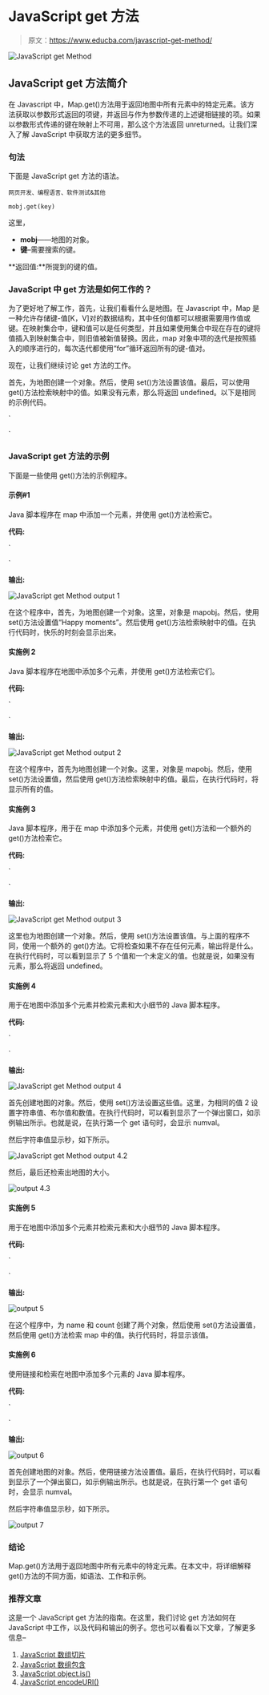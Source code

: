 # JavaScript get 方法

> 原文：<https://www.educba.com/javascript-get-method/>

![JavaScript get Method](img/d9ca98124d79ce9c1684368f11330114.png)



## JavaScript get 方法简介

在 Javascript 中，Map.get()方法用于返回地图中所有元素中的特定元素。该方法获取以参数形式返回的项键，并返回与作为参数传递的上述键相链接的项。如果以参数形式传递的键在映射上不可用，那么这个方法返回 unreturned。让我们深入了解 JavaScript 中获取方法的更多细节。

### 句法

下面是 JavaScript get 方法的语法。

<small>网页开发、编程语言、软件测试&其他</small>

`mobj.get(key)`

这里，

*   **mobj**——地图的对象。
*   **键**–需要搜索的键。

**返回值:**所提到的键的值。

### JavaScript 中 get 方法是如何工作的？

为了更好地了解工作，首先，让我们看看什么是地图。在 Javascript 中，Map 是一种允许存储键-值[K，V]对的数据结构，其中任何值都可以根据需要用作值或键。在映射集合中，键和值可以是任何类型，并且如果使用集合中现在存在的键将值插入到映射集合中，则旧值被新值替换。因此，map 对象中项的迭代是按照插入的顺序进行的，每次迭代都使用“for”循环返回所有的键-值对。

现在，让我们继续讨论 get 方法的工作。

首先，为地图创建一个对象。然后，使用 set()方法设置该值。最后，可以使用 get()方法检索映射中的值。如果没有元素，那么将返回 undefined。以下是相同的示例代码。

`<!DOCTYPE html>
<html>
<body>
<script>
var mapobj = new Map();
mapobj.set(0, 'Happy moments');
document.write(mapobj.get(0));
</script>
</body>
</html>`

### JavaScript get 方法的示例

下面是一些使用 get()方法的示例程序。

#### 示例#1

Java 脚本程序在 map 中添加一个元素，并使用 get()方法检索它。

**代码:**

`<!DOCTYPE html>
<html>
<body>
<script>
var mapobj = new Map();
mapobj.set(0, 'Happy moments');
document.write(mapobj.get(0));
</script>
</body>
</html>`

**输出:**

![JavaScript get Method output 1](img/edc08b41a36ee203321f7b4fb2d7faf0.png)



在这个程序中，首先，为地图创建一个对象。这里，对象是 mapobj。然后，使用 set()方法设置值“Happy moments”。然后使用 get()方法检索映射中的值。在执行代码时，快乐的时刻会显示出来。

#### 实施例 2

Java 脚本程序在地图中添加多个元素，并使用 get()方法检索它们。

**代码:**

`<!DOCTYPE html>
<html>
<body>
<script>
var mapobj = new Map();
mapobj.set(0, 'Happy moments');
mapobj.set(1, 'Hai Jinny');
mapobj.set(2, 'Hai Anna');
mapobj.set(3, 'Hai Anjana');
mapobj.set(4, 'Hai Kim');
mapobj.set(4, 'Hai Kin');
document.write(mapobj.get(0) +"<br>" );
document.write(mapobj.get(1) +"<br>" );
document.write(mapobj.get(2) +"<br>" );
document.write(mapobj.get(3) +"<br>" );
document.write(mapobj.get(4) +"<br>" );
</script>
</body>
</html>`

**输出:**

![JavaScript get Method output 2](img/794b651dc2b484e4aabf8d3ed13289ff.png)



在这个程序中，首先为地图创建一个对象。这里，对象是 mapobj。然后，使用 set()方法设置值，然后使用 get()方法检索映射中的值。最后，在执行代码时，将显示所有的值。

#### 实施例 3

Java 脚本程序，用于在 map 中添加多个元素，并使用 get()方法和一个额外的 get()方法检索它。

**代码:**

`<!DOCTYPE html>
<html>
<body>
<script>
var mapobj = new Map();
mapobj.set(0, 'Happy moments');
mapobj.set(1, 'Hai Jinny');
mapobj.set(2, 'Hai Anna');
mapobj.set(3, 'Hai Anjana');
mapobj.set(4, 'Hai Kim');
mapobj.set(4, 'Hai Kin');
document.write(mapobj.get(0) +"<br>" );
document.write(mapobj.get(1) +"<br>" );
document.write(mapobj.get(2) +"<br>" );
document.write(mapobj.get(3) +"<br>" );
document.write(mapobj.get(4) +"<br>" );
document.write(mapobj.get(5) +"<br>" );
</script>
</body>
</html>`

**输出:**

![JavaScript get Method output 3](img/664f9c030e924d50c89576dc6c7b1202.png)



这里也为地图创建一个对象。然后，使用 set()方法设置该值。与上面的程序不同，使用一个额外的 get()方法。它将检查如果不存在任何元素，输出将是什么。在执行代码时，可以看到显示了 5 个值和一个未定义的值。也就是说，如果没有元素，那么将返回 undefined。

#### 实施例 4

用于在地图中添加多个元素并检索元素和大小细节的 Java 脚本程序。

**代码:**

`<!DOCTYPE html>
<html>
<body>
<script>
var mapobj = new Map();
mapobj.set('2', 'strval');
mapobj.set(2, 'numval');
mapobj.set(true, 'boolval');
alert( mapobj.get(2)   );
alert( mapobj.get('2') );
alert( mapobj.size );
</script>
</body>
</html>`

**输出:**

![JavaScript get Method output 4](img/5370ad51cfbee2e6ffa3bade24e17a98.png)



首先创建地图的对象。然后，使用 set()方法设置这些值。这里，为相同的值 2 设置字符串值、布尔值和数值。在执行代码时，可以看到显示了一个弹出窗口，如示例输出所示。也就是说，在执行第一个 get 语句时，会显示 numval。

然后字符串值显示秒，如下所示。

![JavaScript get Method output 4.2](img/796fbab918c2b2e7a9e228f29eb75988.png)



然后，最后还检索出地图的大小。

![output 4.3](img/b05e7eccef6de4d16f605c055cabd146.png)



#### 实施例 5

用于在地图中添加多个元素并检索元素和大小细节的 Java 脚本程序。

**代码:**

`<!DOCTYPE html>
<html>
<body>
<script>
var nameobj = { name: "Anna" };
var countobj = new Map();
countobj.set(nameobj, 166);
alert( countobj.get(nameobj) );
</script>
</body>
</html>`

**输出:**

![output 5](img/d111a1d518566944e939c4222e13d472.png)



在这个程序中，为 name 和 count 创建了两个对象，然后使用 set()方法设置值，然后使用 get()方法检索 map 中的值。执行代码时，将显示该值。

#### 实施例 6

使用链接和检索在地图中添加多个元素的 Java 脚本程序。

**代码:**

`<!DOCTYPE html>
<html>
<body>
<script>
var mapobj = new Map();
mapobj.set('1', 'strval')
.set(1, 'numval')
.set(true, 'boolval');
alert( mapobj.get(1)   );
alert( mapobj.get('1') );
</script>
</body>
</html>`

**输出:**

![output 6](img/a8af12e0105b9f03241cf1e5a7f1518c.png)



首先创建地图的对象。然后，使用链接方法设置值。最后，在执行代码时，可以看到显示了一个弹出窗口，如示例输出所示。也就是说，在执行第一个 get 语句时，会显示 numval。

然后字符串值显示秒，如下所示。

![output 7](img/7c918ace06299e1b313c59f50f554585.png)



### 结论

Map.get()方法用于返回地图中所有元素中的特定元素。在本文中，将详细解释 get()方法的不同方面，如语法、工作和示例。

### 推荐文章

这是一个 JavaScript get 方法的指南。在这里，我们讨论 get 方法如何在 JavaScript 中工作，以及代码和输出的例子。您也可以看看以下文章，了解更多信息–

1.  [JavaScript 数组切片](https://www.educba.com/javascript-array-slice/)
2.  [JavaScript 数组包含](https://www.educba.com/javascript-array-contain/)
3.  [JavaScript object.is()](https://www.educba.com/javascript-object-is/)
4.  [JavaScript encodeURI()](https://www.educba.com/javascript-encodeuri/)





